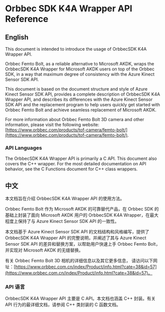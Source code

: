 # Orbbec SDK K4A Wrapper API Reference

## English

This document is intended to introduce the usage of OrbbecSDK K4A Wrapper API.

Orbbec Femto Bolt, as a reliable alternative to Microsoft AKDK, wraps the OrbbecSDK K4A Wrapper for Microsoft AKDK users on top of the Orbbec SDK, in a way that maximum degree of consistency with the Azure Kinect Sensor SDK API.

This document is based on the document structure and style of Azure Kinect Sensor SDK API, provides a complete description of OrbbecSDK K4A Wrapper API, and describes its differences with the Azure Kinect Sensor SDK API and the replacement program to help users quickly get started with Orbbec Femto Bolt and achieve seamless replacement of Microsoft AKDK.

For more information about Orbbec Femto Bolt 3D camera and other information, please visit the following website:[https://www.orbbec.com/products/tof-camera/femto-bolt/](https://www.orbbec.com/products/tof-camera/femto-bolt/).

### API Languages

The OrbbecSDK K4A Wrapper API is primarily a C API. This document also covers the C++ wrapper. For the most detailed documentation on API behavior, see the C Functions document for C++ class wrappers.

## 中文

本文档旨在介绍 OrbbecSDK K4A Wrapper API 的使用方法。

Orbbec Femto Bolt 作为 Microsoft AKDK 的可靠替代产品，在 Orbbec SDK 的基础上封装了面向 Microsoft AKDK 用户的 OrbbecSDK K4A Wrapper，在最大程度上保持了与 Azure Kinect Sensor SDK API 的一致性。

本文档基于 Azure Kinect Sensor SDK API 的文档结构和风格编写，提供了 OrbbecSDK K4A Wrapper API 的完整说明，并阐述了其与 Azure Kinect Sensor SDK API 的差异和替换方案，以帮助用户快速上手 Orbbec Femto Bolt，并实现对 Microsoft AKDK 的无缝替换。

有关 Orbbec Femto Bolt 3D 相机的详细信息以及其它更多信息，
请访问以下网址：[https://www.orbbec.com.cn/index/Product/info.html?cate=38&id=57](https://www.orbbec.com.cn/index/Product/info.html?cate=38&id=57)。

### API 语言

OrbbecSDK K4A Wrapper API 主要是 C API。本文档也涵盖 C++ 封装。有关 API 行为的最详细文档，请参阅 C++ 类封装的 C 函数文档。

